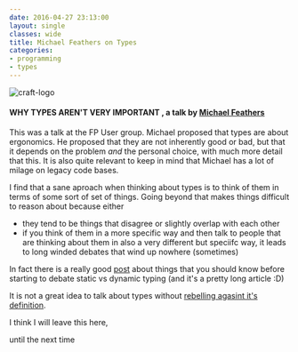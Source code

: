 ```yaml
---
date: 2016-04-27 23:13:00
layout: single
classes: wide
title: Michael Feathers on Types
categories:
- programming
- types
---
```


![craft-logo](http://www.roundcrisis.com/images/2016-04-craft.jpg)


#### WHY TYPES AREN'T VERY IMPORTANT , a talk by [Michael Feathers](https://twitter.com/mfeathers)

This was a talk at the FP User group. Michael proposed that types are about ergonomics. He proposed that they are not inherently good or bad, but that it depends on the problem *and* the personal choice, with much more detail that this.
It is also quite relevant to keep in mind that Michael has a lot of milage on legacy code bases.

I find that a sane aproach when thinking about types is to think of them in terms of some sort of set of things. Going beyond that makes things difficult to reason about because either

- they tend to be things that disagree or slightly overlap with each other 
- if you think of them in a more specific way and then talk to people that are thinking about them in also a very different but speciifc way, it leads to long winded debates that wind up nowhere (sometimes) 

In fact there is a really good [post](http://blog.steveklabnik.com/posts/2010-07-17-what-to-know-before-debating-type-systems) about things that you should know before starting to debate static vs dynamic typing (and it's a pretty long article :D)

It is not a great idea to talk about types without [rebelling agasint it's definition](http://tomasp.net/blog/2015/against-types/). 

I think I will leave this here,

until the next time

